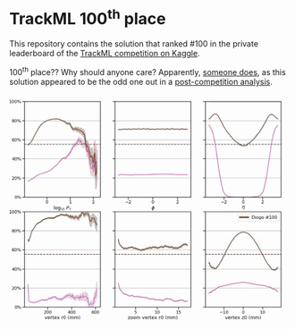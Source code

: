 # TrackML 100<sup>th</sup> place

This repository contains the solution that ranked #100 in the private leaderboard of the [TrackML competition on Kaggle](https://www.kaggle.com/c/trackml-particle-identification).

100<sup>th</sup> place?? Why should anyone care? Apparently, [someone does](https://www.kaggle.com/c/trackml-particle-identification/discussion/69981#433908), as this solution appeared to be the odd one out in a [post-competition analysis](https://twitter.com/trackmllhc/status/1070339064094736390).

![frame_02.png](https://raw.githubusercontent.com/diogoff/trackml-100/master/images/frame_02.png)

